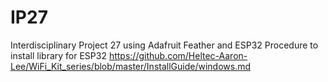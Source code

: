 # IP27
Interdisciplinary Project 27 using Adafruit Feather and ESP32 
Procedure to install library for ESP32
https://github.com/Heltec-Aaron-Lee/WiFi_Kit_series/blob/master/InstallGuide/windows.md
